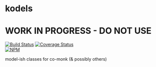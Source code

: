 kodels
========

# WORK IN PROGRESS - DO NOT USE

[![Build Status](https://travis-ci.org/plasticpanda/kodels.svg?branch=master)](https://travis-ci.org/plasticpanda/kodels) [![Coverage Status](https://img.shields.io/coveralls/plasticpanda/kodels.svg)](https://coveralls.io/r/plasticpanda/kodels?branch=master)  
[![NPM](https://nodei.co/npm/kodels.png)](https://nodei.co/npm/kodels/)

model-ish classes for co-monk (&amp; possibly others)
